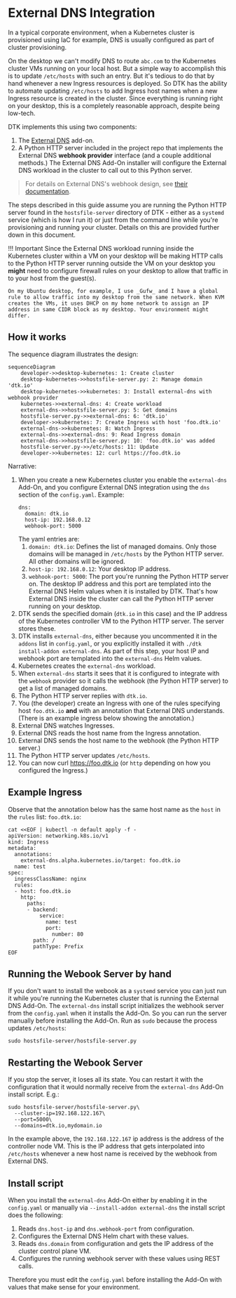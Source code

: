 # External DNS Integration

In a typical corporate environment, when a Kubernetes cluster is provisioned using IaC for example, DNS is usually configured as part of cluster provisioning.

On the desktop we can't modify DNS to route `abc.com` to the Kubernetes cluster VMs running on your local host. But a simple way to accomplish this is to update `/etc/hosts` with such an entry. But it's tedious to do that by hand whenever a new Ingress resources is deployed. So DTK has the ability to automate updating `/etc/hosts` to add Ingress host names when a new Ingress resource is created in the cluster. Since everything is running right on your desktop, this is a completely reasonable approach, despite being low-tech.

DTK implements this using two components:

1. The [External DNS](https://github.com/kubernetes-sigs/external-dns) add-on.
2. A Python HTTP server included in the project repo that implements the External DNS **webhook provider** interface (and a couple additional methods.) The External DNS Add-On installer will configure the External DNS workload in the cluster to call out to this Python server.

> For details on External DNS's webhook design, see [their documentation](https://kubernetes-sigs.github.io/external-dns/v0.18.0/docs/tutorials/webhook-provider/#exposed-endpoints).


The steps described in this guide assume you are running the Python HTTP server found in the `hostsfile-server` directory of DTK - either as a `systemd` service (which is how I run it) or just from the command line while you're provisioning and running your cluster. Details on this are provided further down in this document.

!!! Important
    Since the External DNS workload running inside the Kubernetes cluster within a VM on your desktop will be making HTTP calls to the Python HTTP server running outside the VM on your desktop you **might** need to configure firewall rules on your desktop to allow that traffic in to your host from the guest(s).

    On my Ubuntu desktop, for example, I use _Gufw_ and I have a global rule to allow traffic into my desktop from the same network. When KVM creates the VMs, it uses DHCP on my home network to assign an IP address in same CIDR block as my desktop. Your environment might differ.

## How it works

The sequence diagram illustrates the design:

```mermaid
sequenceDiagram
    developer->>desktop-kubernetes: 1: Create cluster
    desktop-kubernetes->>hostsfile-server.py: 2: Manage domain 'dtk.io'
    desktop-kubernetes->>kubernetes: 3: Install external-dns with webhook provider
    kubernetes->>external-dns: 4: Create workload
    external-dns->>hostsfile-server.py: 5: Get domains
    hostsfile-server.py->>external-dns: 6: 'dtk.io'
    developer->>kubernetes: 7: Create Ingress with host 'foo.dtk.io'
    external-dns->>kubernetes: 8: Watch Ingress
    external-dns->>external-dns: 9: Read Ingress domain
    external-dns->>hostsfile-server.py: 10: 'foo.dtk.io' was added
    hostsfile-server.py->>/etc/hosts: 11: Update
    developer->>kubernetes: 12: curl https://foo.dtk.io
```

Narrative:

1. When you create a new Kubernetes cluster you enable the `external-dns` Add-On, and you configure External DNS integration using the `dns` section of the `config.yaml`. Example:
   ```
   dns:
     domain: dtk.io
     host-ip: 192.168.0.12
     webhook-port: 5000
   ```
   The yaml entries are:
    1. `domain: dtk.io`: Defines the list of managed domains. Only those domains will be managed in `/etc/hosts` by the Python HTTP server. All other domains will be ignored.
    1. `host-ip: 192.168.0.12`: Your desktop IP address.
    1. `webhook-port: 5000`: The port you're running the Python HTTP server on. The desktop IP address and this port are templated into the External DNS Helm values when it is installed by DTK. That's how External DNS inside the cluster can call the Python HTTP server running on your desktop.
2. DTK sends the specified domain (`dtk.io` in this case) and the IP address of the Kubernetes controller VM to the Python HTTP server. The server stores these.
3. DTK installs `external-dns`, either because you uncommented it in the `addons` list in `config.yaml`, or you explicitly installed it with `./dtk install-addon external-dns`. As part of this step, your host IP and webhook port are templated into the `external-dns` Helm values.
4. Kubernetes creates the `external-dns` workload.
5. When `external-dns` starts it sees that it is configured to integrate with the `webhook` provider so it calls the webhook (the Python HTTP server) to get a list of managed domains.
6. The Python HTTP server replies with `dtk.io`.
7. You (the developer) create an Ingress with one of the rules specifying host `foo.dtk.io` **and** with an annotation that External DNS understands. (There is an example ingress below showing the annotation.)
8. External DNS watches Ingresses.
9. External DNS reads the host name from the Ingress annotation.
10. External DNS sends the host name to the webhook (the Python HTTP server.)
11. The Python HTTP server updates `/etc/hosts`.
12. You can now curl https://foo.dtk.io (or `http` depending on how you configured the Ingress.)

## Example Ingress

Observe that the annotation below has the same host name as the `host` in the `rules` list:  `foo.dtk.io`:

```
cat <<EOF | kubectl -n default apply -f -
apiVersion: networking.k8s.io/v1
kind: Ingress
metadata:
  annotations:
    external-dns.alpha.kubernetes.io/target: foo.dtk.io
  name: test
spec:
  ingressClassName: nginx
  rules:
  - host: foo.dtk.io
    http:
      paths:
      - backend:
          service:
            name: test
            port:
              number: 80
        path: /
        pathType: Prefix
EOF
```

## Running the Webook Server by hand

If you don't want to install the webook as a `systemd` service you can just run it while you're running the Kubernetes cluster that is running the External DNS Add-On. The `external-dns` install script initializes the webhook server from the `config.yaml` when it installs the Add-On. So you can run the server manually before installing the Add-On. Run as `sudo` because the process updates `/etc/hosts`:

```
sudo hostsfile-server/hostsfile-server.py
```

## Restarting the Webook Server

If you stop the server, it loses all its state. You can restart it with the configuration that it would normally receive from the `external-dns` Add-On install script. E.g.:

```
sudo hostsfile-server/hostsfile-server.py\
  --cluster-ip=192.168.122.167\
  --port=5000\
  --domains=dtk.io,mydomain.io
```

In the example above, the `192.168.122.167` ip address is the address of the controller node VM. This is the IP address that gets interpolated into `/etc/hosts` whenever a new host name is received by the webhook from External DNS.

## Install script

When you install the `external-dns` Add-On either by enabling it in the `config.yaml` or manually via `--install-addon external-dns` the install script does the following:

1. Reads `dns.host-ip` and `dns.webhook-port` from configuration.
1. Configures the External DNS Helm chart with these values.
1. Reads `dns.domain` from configuration and gets the IP address of the cluster control plane VM.
1. Configures the running webhook server with these values using REST calls.

Therefore you must edit the `config.yaml` before installing the Add-On with values that make sense for your environment.
